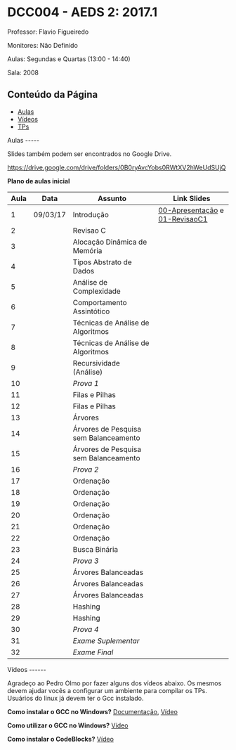 DCC004 - AEDS 2: 2017.1
=======================

Professor: Flavio Figueiredo

Monitores: Não Definido

Aulas: Segundas e Quartas (13:00 - 14:40)

Sala: 2008

Conteúdo da Página
-------------------

- [Aulas](#aulas)
- [Vídeos](#videos)
- [TPs](...)

<div id='aulas'/>
Aulas
-----

Slides também podem ser encontrados no Google Drive.

https://drive.google.com/drive/folders/0B0ryAvcYobs0RWtXV2hWeUdSUjQ

**Plano de aulas inicial**

| Aula  | Data     |  Assunto                                  | Link Slides                                            |
|-------|----------|-------------------------------------------|--------------------------------------------------------|
|   1   | 09/03/17 |  Introdução                               | [00-Apresentação] e [01-RevisaoC1]                     |
|   2   |          |  Revisao C                                |                                                        |
|   3   |          |  Alocação Dinâmica de Memória             |                                                        |
|   4   |          |  Tipos Abstrato de Dados                  |                                                        |
|   5   |          |  Análise de Complexidade                  |                                                        |
|   6   |          |  Comportamento Assintótico                |                                                        |
|   7   |          |  Técnicas de Análise de Algoritmos        |                                                        |
|   8   |          |  Técnicas de Análise de Algoritmos        |                                                        |
|   9   |          |  Recursividade (Análise)                  |                                                        |
|   10  |          | *Prova 1*                                 |                                                        |
|   11  |          |  Filas e Pilhas                           |                                                        |
|   12  |          |  Filas e Pilhas                           |                                                        |
|   13  |          |  Árvores                                  |                                                        |
|   14  |          |  Árvores de Pesquisa sem Balanceamento    |                                                        |
|   15  |          |  Árvores de Pesquisa sem Balanceamento    |                                                        |
|   16  |          |  *Prova 2*                                |                                                        |
|   17  |          |  Ordenação                                |                                                        |
|   18  |          |  Ordenação                                |                                                        |
|   19  |          |  Ordenação                                |                                                        |
|   20  |          |  Ordenação                                |                                                        |
|   21  |          |  Ordenação                                |                                                        |
|   22  |          |  Ordenação                                |                                                        |
|   23  |          |  Busca Binária                            |                                                        |
|   24  |          |  *Prova 3*                                |                                                        |
|   25  |          |  Árvores Balanceadas                      |                                                        |
|   26  |          |  Árvores Balanceadas                      |                                                        |
|   27  |          |  Árvores Balanceadas                      |                                                        |
|   28  |          |  Hashing                                  |                                                        |
|   29  |          |  Hashing                                  |                                                        |
|   30  |          |  *Prova 4*                                |                                                        |
|   31  |          |  *Exame Suplementar*                      |                                                        |
|   32  |          |  *Exame Final*                            |                                                        |

[00-Apresentação]: ./slides/00-Apresentacao.pdf
[01-RevisaoC1]: ./slides/01-RevisaoC.pdf

<div id='videos'/>
Vídeos
------

Agradeço ao Pedro Olmo por fazer alguns dos vídeos abaixo. Os mesmos devem
ajudar vocês a configurar um ambiente para compilar os TPs.
Usuários do linux já devem ter o Gcc instalado.

**Como instalar o GCC no Windows?** [Documentação](http://homepages.dcc.ufmg.br/~olmo/Instalacao%20GCC%20e%20Textpad.pdf), [Vídeo](https://www.youtube.com/watch?v=FzPBZjkoEmA)

**Como utilizar o GCC no Windows?** [Vídeo](https://www.youtube.com/watch?v=55UX7YpRTig)

**Como instalar o CodeBlocks?** [Vídeo](http://www.youtube.com/watch?v=w2XLvEcSrgo)
